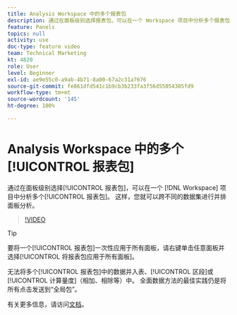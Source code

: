 ```yaml
---
title: Analysis Workspace 中的多个报表包
description: 通过在面板级别选择报表包，可以在一个 Workspace 项目中分析多个报表包。 这样，您就可以跨不同的数据集进行并排面板分析。
feature: Panels
topics: null
activity: use
doc-type: feature video
team: Technical Marketing
kt: 4820
role: User
level: Beginner
exl-id: ae9e55c0-a9ab-4b71-8a00-67a2c31a7676
source-git-commit: fe861dfd541c1b9cb3b233fa3f56d55054305fd9
workflow-type: tm+mt
source-wordcount: '145'
ht-degree: 100%

---
```


# Analysis Workspace 中的多个[!UICONTROL 报表包]

通过在面板级别选择[!UICONTROL 报表包]，可以在一个 [!DNL Workspace] 项目中分析多个[!UICONTROL 报表包]。 这样，您就可以跨不同的数据集进行并排面板分析。

>[!VIDEO](https://video.tv.adobe.com/v/32843/?quality=12)

>[!TIP]
>
> 要将一个[!UICONTROL 报表包]一次性应用于所有面板，请右键单击任意面板并选择[!UICONTROL 将报表包应用于所有面板]。

无法将多个[!UICONTROL 报表包]中的数据并入表、[!UICONTROL 区段]或[!UICONTROL 计算量度]（相加、相除等）中。 全面数据方法的最佳实践仍是将所有点击发送到“全局包”。

有关更多信息，请访问[文档](https://experienceleague.adobe.com/docs/analytics/analyze/analysis-workspace/build-workspace-project/multiple-report-suites.html)。
